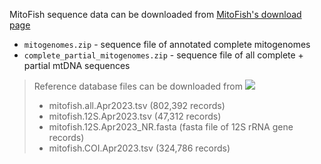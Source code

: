 MitoFish sequence data can be downloaded from [MitoFish's download page](http://mitofish.aori.u-tokyo.ac.jp/download/)

* `mitogenomes.zip` - sequence file of annotated complete mitogenomes
* `complete_partial_mitogenomes.zip` - sequence file of all complete + partial mtDNA sequences

> Reference database files can be downloaded from [<img src=https://zenodo.org/badge/DOI/10.5281/zenodo.7832692.svg>](https://doi.org/10.5281/zenodo.7832692)
> - mitofish.all.Apr2023.tsv (802,392 records)
> - mitofish.12S.Apr2023.tsv (47,312 records)
> - mitofish.12S.Apr2023_NR.fasta (fasta file of 12S rRNA gene records)
> - mitofish.COI.Apr2023.tsv (324,786 records)

 

